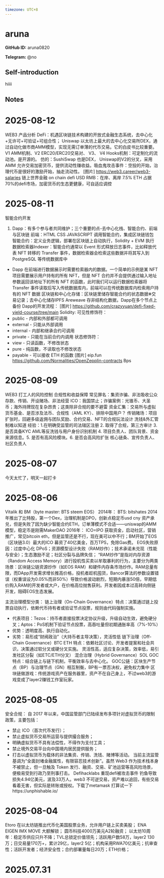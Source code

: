 ```yaml
---
timezone: UTC+8
---
```


# aruna

**GitHub ID:** aruna0820

**Telegram:** @no

## Self-introduction

hiiii

## Notes

<!-- Content_START -->
# 2025-08-12

WEB3 产品分析
DeFi：机遇区块链技术构建的开放式金融生态系统，去中心化+无许可+可验证+可组合性；
Uniswap 以太坊上最大的去中心化交易所DEX，通过自动化做市商AMM模型，实现无需订单薄的代币交易。它的白皮书比较重要。V1 AMM机制、V2 ERC20/ERC20交易对、 V3、 V4 Hooks机制：可定制化的流动池。是开源的。
仿的：SushiSwap 也是DEX， Uniswap的V2的分叉，采用AMM 允许交易加密货币，提供流动性赚收益。吸血鬼攻击事件：空投的开始，治理代币是很好的激励开始，抽走流动性。
[图片]
https://web3.career/web3-salaries
链上世界金融 on chain defi
USD RMB：在岸、离岸 7.5%
ETH 占据70%的defi市场，加密货币的生态更健康，可自适应调控

# 2025-08-11

智能合约开发
1. Dapp：有多个参与者共同维护；三个重要的点-去中心化栈、智能合约、前端与区块链
前端：HTML CSS JAVASCRIPT 调用智能合约，集成区块链钱包
智能合约：定义业务逻辑，部署在区块链上自动执行，Solidity + EVM 执行
数据检索器Indexer：智能合约通常以 Event 形式释放日志事件，比如释放代表 NFT 转移的 Transfer 事件，数据检索器会检索这些数据并将其写入到 PostgreSQL 等传统数据库中
- Dapp 在前端进行数据展示时需要检索器内的数据。一个简单的示例是某 NFT 项目需要展示用户持有的所有 NFT，但是 NFT 合约并不会提供通过输入地址参数返回该地址下的所有 NFT 的函数，此时我们可以运行数据检索器将 Transfer 事件读取后写入传统数据库内，前端可以在传统数据库内检索用户持有的 NFT 数据
区块链和中心化存储：区块链里储存智能合约的状态数据➕交易记录；去中心化储存IPFS Areweave 存非结构化数据，Dapp在多个节点上备份
Dapp的开发流程：
[图片]
https://github.com/crazyyuan/defi-fixed-yield-course/tree/main
Solidity:
可见性修饰符：
- public - 内部和外部都可调用
- external - 只能从外部调用
- internal - 内部和继承合约可调用
- private - 只能在当前合约内调用
状态修饰符：
- view - 只读函数，不修改状态
- pure - 纯函数，不读取也不修改状态
- payable - 可以接收 ETH 的函数
[图片]
eip.fun
https://github.com/Normalities/OpenZepplin-contracts
Bps

# 2025-08-09

WEB3 打工人的风险控制
合规性和收益保障
常见罪名：集资诈骗、非法吸收公众存款、传销、开设赌场、非法经营
ICO：我国禁止；诈骗案例：光锥币、大圣币；海外持牌现在复杂昂贵；这类除非合规的要不避雷
资金汇集：交易所与虚拟货币基金、是否涉及法币、合规性（AML KY）、排除中国用户？
传销赌场：项目扩张时，回避多级返佣与团队奖励、合约交易、NFT的合规玩法设计
洗钱&外汇管制难以知道
经验：1.在明确受监管的司法辖区注册  2. 取得了合规，第三方审计  3. 是否具备KYC AML等反洗钱与用户身份识别机制  4. 项目负责人、团队背景、资金来源信息。5. 是否有高风险模块。6. 是否会高风险扩张
核心链条、宣传负责人、社区负责人

# 2025-08-07

今天太忙了，明天一起打卡

# 2025-08-06

Vitalik 和 BM（byte master: BTS steem EOS）
2014年：
BTS: bitshates 2014年推出了比特股，第一个Dex，治理机制是DPO，创新点稳定币usd cny 资产承兑，但是失败了因为缺少智能合约ETH，订单薄模式不合适——uniswap的AMM模型，稳定币是刚需MakerDAO
2016年：
ICO=IPO 获取资金，启动社区，营销推广，常见bitcoin eth，但是监管还是不行，现在美可以中不行；BM开始了EOS（区块链3.0）最大的ICO 募资了40亿美金，百万TPS，免除Gas费。
EOS失败原因：过度中心化 DPoS；资源模型设计失败（RAM炒作）；技术承诺未兑现（性能与安全）；生态激励不足；社区分裂与品牌失信；
“RAM炒作”是指对内存资源（Random Access Memory）进行投机性买卖以牟取暴利的行为，主要分为两类场景：区块链公链资源炒作（如EOS RAM）和硬件内存条市场炒作。RAM总量有限，而DApp开发需求增长推高价格，投机者趁机囤货，Bancor算法的参数设置错误（权重误设为0.05%而非50%）导致价格波动剧烈，短期内暴涨50倍，早期低价购入RAM的开发者或大户，在价格高位抛售获利。开发者因成本过高转向侧链开发，阻碍EOS生态发展。

主流治理模型分类：
链上治理（On-Chain Governance）​
特点：决策通过链上投票自动执行，依赖代币持有者或验证节点投票，规则由代码强制实施。
- 代表项目​：Tezos​：持币者直接投票决定协议升级，升级自动生效，避免硬分叉；Aptos​：PoS机制下验证节点投票，高吞吐量但初期通胀率高（7%-10%）
- 优势​：透明度高、执行自动化。
- 劣势​：易形成“财阀政治”（大持币者主导决策），灵活性低
链下治理（Off-Chain Governance）​BTC ETH
特点：依赖社区讨论、开发者提案和社会共识，决策通过软分叉或硬分叉实施。
灵活性高，适应复杂决策，效率低，易引发社区分裂（如ETC/ETH分叉）
混合治理（Hybrid Governance）​SOL GOC
特点：结合链上与链下机制，平衡效率与去中心化。
GOC公链：区块生产节点（BP）与治理节点（GN）相互制衡，BP有一票否决权，避免权力集中
区块链做游戏：传统游戏资产在服务器里，资产不在自己身上，不过web3的游戏变成了layer2赚钱工作室玩家。

# 2025-08-05

安全合规：
自 2017 年以来，中国监管部门已陆续发布多项针对虚拟货币的限制政策，主要包括：
- 禁止 ICO（首次代币发行）；
- 禁止虚拟货币交易所运营与提供撮合服务；
- 明确虚拟货币不具有法偿性，不得作为支付工具；
- 禁止境外交易平台向中国境内居民提供服务；
- 打击以虚拟货币为载体的非法集资、传销、洗钱、赌博等活动。
当前主流监管基调为“全面封堵金融属性，有限容忍技术创新”。虽然 Web3 作为技术栈本身不被禁止，但一旦触及 Token 发行、融资、交易、矿池运营等高风险场景，便极易受到行政乃至刑事打击。
Defihacklabs 重现defi被攻击事件
钓鱼导致损失4.94亿美元，波及33万人。web3 不可逆交易，资产难以追回，有些交易看着无害，但实际是转账或授权。下载了metamask 打算试一下https://unphishable.io/

# 2025-08-04

Etoro 在以太坊链推出代币化美国股票业务，允许用户链上买卖美股；
ENA EIGEN IMX MOVE 大额解锁；
圆币科技4000万美元A2轮融资；
以太坊10周年：稳定币供应只升不降；TVL总锁定价值领先；活跃用户数58万，layer2 130万；日交易量170万+，累计29亿，layer2 5亿；机构采用RWA70亿美元；抗审查性；活跃开发者；经济安全性；合约部署量每日20万；ETH价格；


# 2025.07.31


<!-- Content_END -->
